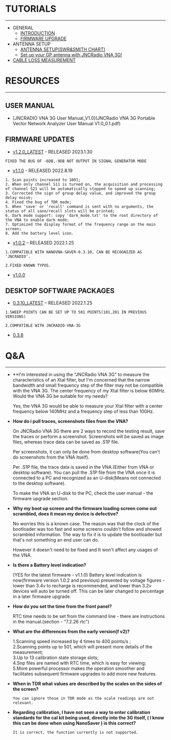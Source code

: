 
# TUTORIALS
---
* GENERAL
    * [INTRODUCTION](https://www.youtube.com/watch?v=rNNP-izZUbo&t=78s)
    * [FIRMWARE UPGRADE](POSTS/FIRMWARE-UPGRADE.md)
* ANTENNA SETUP
    * [ANTENNA SETUP(SWR&SMITH CHART)](https://www.youtube.com/watch?v=1UaOFN1Xf1g)
    * [Set up your GP antenna with JNCRadio VNA 3G!](https://www.youtube.com/watch?v=j3yaGd-8_zw&t=107s)
* [CABLE LOSS MEASUREMENT](https://www.youtube.com/watch?v=OA9Fm3M0ty8&t=2s)


# RESOURCES
---
## USER MANUAL

- [JNCRADIO VNA 3G User Manual_V1.0](JNCRadio VNA 3G Portable Vector Network Analyzer User Manual V1.0_0.1.pdf)

## FIRMWARE UPDATES

- [v1.2.0_LATEST](v1.2.0.zip) - RELEASED 2023.1.30
```
FIXED THE BUG OF -6DB,-9DB NOT OUTPUT IN SIGNAL GENERATOR MODE
```

- [v1.1.0](JNCRadio_VNA_3G_firmware_v1.1.0.zip) - RELEASED 2022.8.19
```
1. Scan points increased to 1001;
2. When only channel S11 is turned on, the acquisition and processing of channel S21 will be automatically stopped to speed up scanning;
3. Corrected the sign of group delay value, and improved the group delay noise;
4. Fixed the bug of TDR mode;
5. When 'save' or 'recall' command is sent with no arguments, the status of all save/recall slots will be printed;
6. Dark mode support: copy 'dark_mode.txt' to the root directory of the VNA to enable dark mode;
7. Optimized the display format of the frequency range on the main screen;
8. Add the battery level icon.
```

- [v1.0.2](V1.0.2.zip) – RELEASED 2022.1.25
```
1.COMPATIBLE WITH NANOVNA-SAVER-0.3.10, CAN BE RECOGNIZED AS ‘JNCRADIO’.

2.FIXED KNOWN TYPOS.
```
- [v1.0.0](V1.0.0.zip)

## DESKTOP SOFTWARE PACKAGES

- [0.3.10_LATEST](../nanovna-saver-0.3.10.exe) – RELEASED 2022.1.25

```
1.SWEEP POINTS CAN BE SET UP TO 501 POINTS(101,201 IN PREVIOUS VERSIONS)

2.COMPATIBLE WITH JNCRADIO-VNA-3G
```
- [0.3.8](../nanovna-saver-0.3.8.exe)


# Q&A
---

* **I'm interested in using the "JNCRadio VNA 3G" to measure the characteristics of an Xtal filter, but I'm concerned that the narrow bandwidth and small frequency step of the filter may not be compatible with the VNA 3G. The center frequency of my Xtal filter is below 60MHz. Would the VNA 3G be suitable for my needs?

    Yes, the VNA 3G would be able to measure your Xtal filter with a center frequency below 140MHz and a frequency step of less than 100Hz.

* **How do i pull traces, screenshots files from the VNA?**

    On JNCRadio VNA 3G there are 2 ways to record the testing result, save the traces or perform a screenshot. Screenshots will be saved as image files, whereas trace data can be saved as .S1P file.

    Per screenshots, it can only be done from desktop software(You can't do screenshots from the VNA itself).

    Per .S1P file, the trace data is saved in the VNA.(Either from VNA or desktop software). You can pull the .S1P file from the VNA once it is connected to a PC and recognized as an U-disk(Means not connected to the desktop software).

    To make the VNA an U-disk to the PC, check the user manual - the firmware upgrade section.


* **Why my boot up screen and the firmware loading screen come out scrambled, does it mean my device is defective?**

    No worries this is a known case. The reason was that the clock of the bootloader was too fast and some screens couldn't follow and showed scrambled information. The way to fix it is to update the bootloader but that's not something an end user can do.

    However it doesn't need to be fixed and It won't affect any usages of the VNA.



* **Is there a Battery level indication?**

    (YES for the latest firmware - v1.1.0)
    Battery level indication is now(firmware version 1.0.2 and previous) presented by voltage figures - lower than 3.4v to recharge is recommended, and lower than 3.2v devices will auto be turned off. This can be later changed to percentage in a later firmware upgrade.


* **How do you set the time from the front panel?**

    RTC time needs to be set from the command line - there are instructions in the manual.(section - "7.2.26 rtc")

* **What are the differences from the early version(f v2)?**

    1.Scanning speed increased by 4 times to 400 points/s ;  
    2.Scanning points up to 501, which will present more details of the measurement;  
    3.Up to 13 calibration state storage slots;  
    4.Snp files are named with RTC time, which is easy for viewing;  
    5.More powerful processor makes the operation smoother and facilitates subsequent firmware upgrades to add more new features.   

* **When in TDR what values are described by the scales on the sides of the screen?**

      You can ignore those in TDR mode as the scale readings are not relevant.

* **Regarding calibration, I have not seen a way to enter calibration standards for the cal kit being used, directly into the 3G itself,  ( I know this can be done when using  NanoSaver ) is this correct?**

      It is correct, the function currently is not supported.
